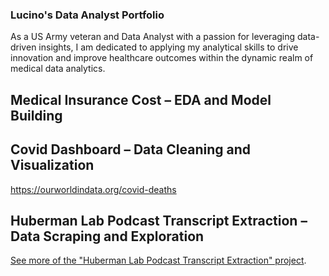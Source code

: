 ### Lucino's Data Analyst Portfolio

As a US Army veteran and Data Analyst with a passion for leveraging data-driven insights, I am dedicated to applying my analytical skills to drive innovation and improve healthcare outcomes within the dynamic realm of medical data analytics.



## Medical Insurance Cost – EDA and Model Building



## Covid Dashboard – Data Cleaning and Visualization
https://ourworldindata.org/covid-deaths



## Huberman Lab Podcast Transcript Extraction – Data Scraping and Exploration


[See more of the "Huberman Lab Podcast Transcript Extraction" project](./Huberman_Lab_NLP.html).
